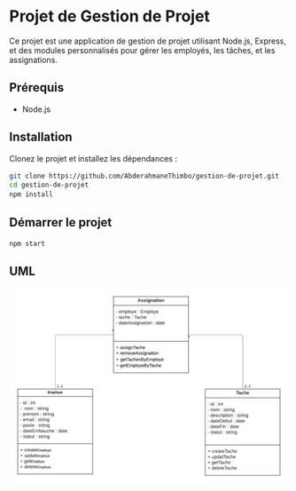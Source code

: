 # Projet de Gestion de Projet

Ce projet est une application de gestion de projet utilisant Node.js, Express, et des modules personnalisés pour gérer les employés, les tâches, et les assignations.


## Prérequis

- Node.js

## Installation

Clonez le projet et installez les dépendances :

```bash
git clone https://github.com/AbderahmaneThimbo/gestion-de-projet.git
cd gestion-de-projet
npm install
```

## Démarrer le projet

```bash
npm start
```

## UML

![image](./assets/UMLclass.png)